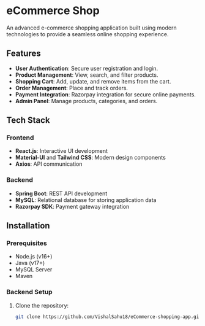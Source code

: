 # eCommerce Shop

An advanced e-commerce shopping application built using modern technologies to provide a seamless online shopping experience.

## Features
- **User Authentication**: Secure user registration and login.
- **Product Management**: View, search, and filter products.
- **Shopping Cart**: Add, update, and remove items from the cart.
- **Order Management**: Place and track orders.
- **Payment Integration**: Razorpay integration for secure online payments.
- **Admin Panel**: Manage products, categories, and orders.

## Tech Stack
### Frontend
- **React.js**: Interactive UI development
- **Material-UI** and **Tailwind CSS**: Modern design components
- **Axios**: API communication

### Backend
- **Spring Boot**: REST API development
- **MySQL**: Relational database for storing application data
- **Razorpay SDK**: Payment gateway integration

## Installation

### Prerequisites
- Node.js (v16+)
- Java (v17+)
- MySQL Server
- Maven

### Backend Setup
1. Clone the repository:
   ```bash
   git clone https://github.com/VishalSahu18/eCommerce-shopping-app.git

